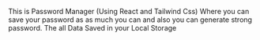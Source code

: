 This is Password Manager (Using React and Tailwind Css)
Where you can save your password as as much you can and also you can  generate strong password.
The all Data Saved in your Local Storage
